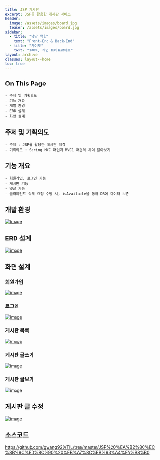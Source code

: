 ```yaml
---
title: JSP 게시판
excerpt: JSP를 활용한 게시판 서비스
header:
  image: /assets/images/board.jpg
  teaser: /assets/images/board.jpg
sidebar:
  - title: "담당 역할"
    text: "Front-End & Back-End"
  - title: "기여도"
    text: "100%, 개인 토이프로젝트"
layout: archive
classes: layout--home
toc: true
---
```




## On This Page

```
- 주제 및 기획의도
- 기능 개요
- 개발 환경
- ERD 설계
- 화면 설계
```





## 주제 및 기획의도

```
- 주제 : JSP를 활용한 게시판 제작
- 기획의도 : Spring MVC 패턴과 MVC1 패턴의 차이 알아보기
```



## 기능 개요

```
- 회원가입, 로그인 기능
- 게시판 기능
- 댓글 기능
- 클라이언트 삭제 요청 수행 시, isAvailable을 통해 DB에 데이터 보존
```





## 개발 환경

[![image](https://user-images.githubusercontent.com/49560745/103338477-e5d4bc80-4ac1-11eb-8488-69edd37d19f3.png)](https://user-images.githubusercontent.com/49560745/103338477-e5d4bc80-4ac1-11eb-8488-69edd37d19f3.png)



## ERD 설계

[![image](https://user-images.githubusercontent.com/49560745/103337133-a86e3000-4abd-11eb-8759-97a877f21512.png)](https://user-images.githubusercontent.com/49560745/103337133-a86e3000-4abd-11eb-8759-97a877f21512.png)



## 화면 설계



### 회원가입

[![image](https://user-images.githubusercontent.com/49560745/98510044-bd8cc680-22a5-11eb-95c4-709d265b03b9.png)](https://user-images.githubusercontent.com/49560745/103337306-39450b80-4abe-11eb-8aa9-1dd1d5467df3.png)

### 로그인

[![image](https://user-images.githubusercontent.com/49560745/98513962-15c6c700-22ac-11eb-8b0a-04a4bd85bb42.png)](https://user-images.githubusercontent.com/49560745/98513962-15c6c700-22ac-11eb-8b0a-04a4bd85bb42.png)

### 게시판 목록

[![image](https://user-images.githubusercontent.com/49560745/98535043-ccd13b80-22c8-11eb-82a4-b941f59d247b.png)](https://user-images.githubusercontent.com/49560745/98535043-ccd13b80-22c8-11eb-82a4-b941f59d247b.png)

### 게시판 글쓰기

[![image](https://user-images.githubusercontent.com/49560745/98516195-891e0800-22af-11eb-865a-5136b9783c44.png)](https://user-images.githubusercontent.com/49560745/98516195-891e0800-22af-11eb-865a-5136b9783c44.png)

### 게시판 글보기

[![image](https://user-images.githubusercontent.com/49560745/98537750-158af380-22cd-11eb-962f-3804a91b6dcc.png)](https://user-images.githubusercontent.com/49560745/98537750-158af380-22cd-11eb-962f-3804a91b6dcc.png)

## 게시판 글 수정

[![image](https://user-images.githubusercontent.com/49560745/98539819-4ae51080-22d0-11eb-8c85-2ce0186a9b09.png)](https://user-images.githubusercontent.com/49560745/98539819-4ae51080-22d0-11eb-8c85-2ce0186a9b09.png)

## 소스코드
https://github.com/gwang920/TIL/tree/master/JSP%20%EA%B2%8C%EC%8B%9C%ED%8C%90%20%EB%A7%8C%EB%93%A4%EA%B8%B0
